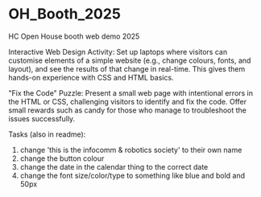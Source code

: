 # OH_Booth_2025
HC Open House booth web demo 2025

Interactive Web Design Activity: Set up laptops where visitors can customise elements of a simple website (e.g., change colours, fonts, and layout), and see the results of that change in real-time. This gives them hands-on experience with CSS and HTML basics.

"Fix the Code" Puzzle: Present a small web page with intentional errors in the HTML or CSS, challenging visitors to identify and fix the code. Offer small rewards such as candy for those who manage to troubleshoot the issues successfully.

Tasks (also in readme): 
1. change 'this is the infocomm & robotics society' to their own name
2. change the button colour
3. change the date in the calendar thing to the correct date
4. change the font size/color/type to something like blue and bold and 50px
